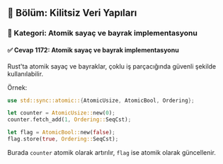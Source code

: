 ## 📘 Bölüm: Kilitsiz Veri Yapıları
### 🔹 Kategori: Atomik sayaç ve bayrak implementasyonu
#### ✅ Cevap 1172: Atomik sayaç ve bayrak implementasyonu

Rust'ta atomik sayaç ve bayraklar, çoklu iş parçacığında güvenli şekilde kullanılabilir.

Örnek:
```rust
use std::sync::atomic::{AtomicUsize, AtomicBool, Ordering};

let counter = AtomicUsize::new(0);
counter.fetch_add(1, Ordering::SeqCst);

let flag = AtomicBool::new(false);
flag.store(true, Ordering::SeqCst);
```
Burada `counter` atomik olarak artırılır, `flag` ise atomik olarak güncellenir.
